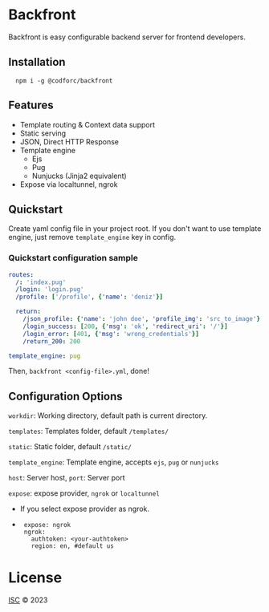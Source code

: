 
# Backfront

Backfront is easy configurable backend server for frontend developers.

## Installation
```
  npm i -g @codforc/backfront
```





## Features

- Template routing & Context data support
- Static serving
- JSON, Direct HTTP Response
- Template engine
    - Ejs
    - Pug
    - Nunjucks (Jinja2 equivalent)
- Expose via localtunnel, ngrok



## Quickstart

Create yaml config file in your project root. If you don't want to use template engine, just remove `template_engine` key in config.

### Quickstart configuration sample

```yaml
routes:
  /: 'index.pug'
  /login: 'login.pug'
  /profile: ['/profile', {'name': 'deniz'}]

  return:
    /json_profile: {'name': 'john doe', 'profile_img': 'src_to_image'}
    /login_success: [200, {'msg': 'ok', 'redirect_uri': '/'}]
    /login_error: [401, {'msg': 'wrong_credentials'}]
    /return_200: 200

template_engine: pug
```

Then,  ```backfront <config-file>.yml```, done!
## Configuration Options

`workdir`: Working directory, default path is current directory.

`templates`: Templates folder, default `/templates/`

`static`: Static folder, default `/static/`

`template_engine`: Template engine, accepts `ejs`, `pug` or `nunjucks`

`host`: Server host, `port`: Server port

`expose`: expose provider, `ngrok` or  `localtunnel`
 - If you select expose provider as ngrok.
 - ```
    expose: ngrok
    ngrok:
      authtoken: <your-authtoken>
      region: en, #default us
   ```

# License
[ISC](LICENSE) © 2023